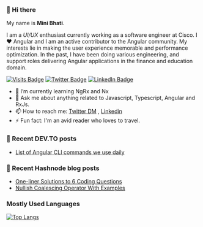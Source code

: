 ### 👋 Hi there

My name is **Mini Bhati**. 

I am a *UI/UX* enthusiast currently working as a software engineer at Cisco. I ❤️ Angular and I am an active contributor to the Angular community. My interests lie in making the user experience memorable and performance optimization. In the past, I have been doing various engineering, and support roles delivering Angular applications in the finance and education domain.


[![Visits Badge](https://badges.pufler.dev/visits/minibhati93/minibhati93)](https:github.com/minibhati93)
[![Twitter Badge](https://img.shields.io/twitter/follow/devminibhati?style=social)](https://twitter.com/devminibhati)
[![LinkedIn Badge](https://img.shields.io/badge/LinkedIn-Profile-informational?style=flat&logo=linkedin&logoColor=white&color=0D76A8)](https://www.linkedin.com/in/minibhati93/)

<!-- Here are some ideas to get you started: -->

<!-- - 🔭 I’m currently working on  -->

- 🌱 I’m currently learning NgRx and Nx
- 💬 Ask me about anything related to Javascript, Typescript, Angular and RxJs.
- 📫 How to reach me: [Twitter DM](https://twitter.com/devminibhati) , [Linkedin](https://www.linkedin.com/in/minibhati93/)
- ⚡ Fun fact: I'm an avid reader who loves to travel.

### 📖 Recent DEV.TO posts

<!-- DEVTO:START -->
- [List of Angular CLI commands we use daily](https://dev.to/devminibhati/list-of-angular-cli-commands-we-use-daily-1jab)
<!-- DEVTO:END -->

### 📖 Recent Hashnode blog posts

<!-- HASHNODE:START -->
- [One-liner Solutions to 6 Coding Questions](https://minibhati.hashnode.dev/one-liner-solutions-to-6-coding-questions)
- [Nullish Coalescing Operator With Examples](https://minibhati.hashnode.dev/nullish-coalescing-operator-with-examples)
<!-- HASHNODE:END -->

### Mostly Used Languages

[![Top Langs](https://github-readme-stats.vercel.app/api/top-langs/?username=minibhati93&layout=compact)](https://github.com/minibhati93)
